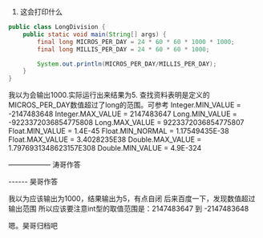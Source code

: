 1. 这会打印什么
```java
public class LongDivision {
    public static void main(String[] args) {
        final long MICROS_PER_DAY = 24 * 60 * 60 * 1000 * 1000;
        final long MILLIS_PER_DAY = 24 * 60 * 60 * 1000;

        System.out.println(MICROS_PER_DAY/MILLIS_PER_DAY);
    }
}
```
我以为会输出1000.实际运行出来结果为5.
查找资料表明是定义的MICROS_PER_DAY数值超过了long的范围。可参考
Integer.MIN_VALUE = -2147483648
Integer.MAX_VALUE = 2147483647
Long.MIN_VALUE = -9223372036854775808
Long.MAX_VALUE = 9223372036854775807
Float.MIN_VALUE = 1.4E-45
Float.MIN_NORMAL = 1.17549435E-38
Float.MAX_VALUE = 3.4028235E38
Double.MAX_VALUE = 1.7976931348623157E308
Double.MIN_VALUE = 4.9E-324





—————— 涛哥作答













------ 昊哥作答

我以为应该输出为1000，结果输出为5，有点自闭
后来百度一下，发现数值超过输出范围
所以应该要注意int型的取值范围是：2147483647 到 -2147483648



嗯。昊哥归档吧

